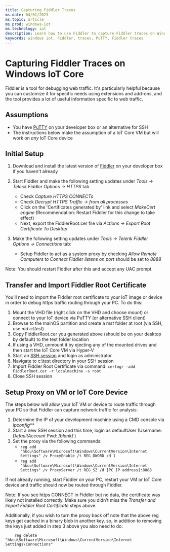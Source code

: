 ```yaml
---
title: Capturing Fiddler Traces
ms.date: 04/01/2023
ms.topic: article
ms.prod: windows-iot
ms.technology: iot
description: Learn how to use Fiddler to capture Fiddler traces on Windows IoT Core.
keywords: windows iot, Fiddler, traces, PuTTY, Fiddler traces
---
```


# Capturing Fiddler Traces on Windows IoT Core

Fiddler is a tool for debugging web traffic. It's particularly helpful because you can customize it for specific needs using extensions and add-ons, and the tool provides a lot of useful information specific to web traffic.

## Assumptions

* You have [PuTTY](http://www.putty.org/) on your developer box or an alternative for SSH
* The instructions below make the assumption of a IoT Core VM but will work on *any* IoT Core device

## Initial Setup

1. Download and install the latest version of [Fiddler](http://www.telerik.com/fiddler/) on your developer box if you haven't already
1. Start Fiddler and make the following setting updates under *Tools -> Telerik Fiddler Options -> HTTPS* tab

    * Check *Capture HTTPS CONNECTs*
    * Check *Decrypt HTTPS Traffic -> from all processes*
    * Click on the 'Certificates generated by' link and select *MakeCert engine*
        (Recommendation: Restart Fiddler for this change to take effect)
    * Next, export the FiddlerRoot.cer file via *Actions -> Export Root Certificate To Desktop*

1. Make the following setting updates under *Tools -> Telerik Fiddler Options -> Connections* tab:

    * Setup Fiddler to act as a system proxy by checking *Allow Remote Computers to Connect* *Fiddler listens on port* should be set to *8888*

Note: You should restart Fiddler after this and accept any UAC prompt.

## Transfer and Import Fiddler Root Certificate

You'll need to import the Fiddler root certificate to your IoT image or device in order to debug https traffic routing through your PC.  To do this:

1. Mount the VHD file (right click on the VHD and choose *mount*) or connect to your IoT device via PuTTY (or alternative SSH client)
1. Browse to the mainOS partition and create a *test* folder at root (via SSH, use *md c:\test*)
1. Copy FiddlerRoot.cer you generated above (should be on your desktop by default) to the test folder location
1. If using a VHD, unmount it by ejecting any of the mounted drives and then start the IoT Core VM via Hyper-V
1. Start an [SSH session](../connect-your-device/ssh.md) and login as administrator
1. Navigate to c:\test directory in your SSH session
1. Import Fiddler Root Certificate via command:
    `certmgr -add FiddlerRoot.cer -r localmachine -s root`
1. Close SSH session

## Setup Proxy on VM or IoT Core Device

The steps below will allow your IoT VM or device to route traffic through your PC so that Fiddler can capture network traffic for analysis:

1. Determine the IP of your development machine using a CMD console via *ipconfig***
1. Start a new SSH session and this time, login as defaultUser (Username: *DefaultAccount*  Pwd: *[blank]* )
1. Set the proxy via the following commands:
    * `reg add "hkcu\Software\Microsoft\Windows\CurrentVersion\Internet Settings" /v ProxyEnable /t REG_DWORD /d 1`
    * `reg add "hkcu\Software\Microsoft\Windows\CurrentVersion\Internet Settings" /v ProxyServer /t REG_SZ /d [PC IP address]:8888`

If not already running, start Fiddler on your PC, restart your VM or IoT Core device and traffic should now be routed through Fiddler.

Note: If you see https CONNECT in Fiddler but no data, the certificate was likely not installed correctly. Make sure you didn't miss the *Transfer and Import Fiddler Root Certificate* steps above.

Additionally, if you wish to turn the proxy back off note that the above reg keys get cached in a binary blob in another key. so, in addition to removing the keys just added in step 3 above you also need to do:

```REG
    reg delete "hkcu\Software\Microsoft\Windows\CurrentVersion\Internet Settings\Connections"
```
